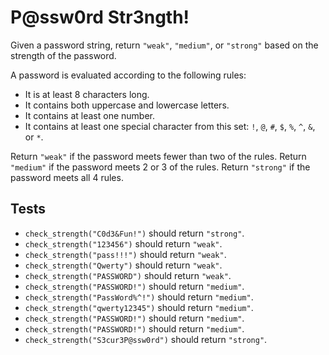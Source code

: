 # P@ssw0rd Str3ngth!

Given a password string, return `"weak"`, `"medium"`, or `"strong"` based on the strength of the password.

A password is evaluated according to the following rules:

- It is at least 8 characters long.
- It contains both uppercase and lowercase letters.
- It contains at least one number.
- It contains at least one special character from this set: `!`, `@`, `#`, `$`, `%`, `^`, `&`, or `*`.

Return `"weak"` if the password meets fewer than two of the rules. Return `"medium"` if the password meets 2 or 3 of the rules. Return `"strong"` if the password meets all 4 rules.

## Tests

- `check_strength("C0d3&Fun!")` should return `"strong"`.
- `check_strength("123456")` should return `"weak"`.
- `check_strength("pass!!!")` should return `"weak"`.
- `check_strength("Qwerty")` should return `"weak"`.
- `check_strength("PASSWORD")` should return `"weak"`.
- `check_strength("PASSWORD!")` should return `"medium"`.
- `check_strength("PassWord%^!")` should return `"medium"`.
- `check_strength("qwerty12345")` should return `"medium"`.
- `check_strength("PASSWORD!")` should return `"medium"`.
- `check_strength("PASSWORD!")` should return `"medium"`.
- `check_strength("S3cur3P@ssw0rd")` should return `"strong"`.
